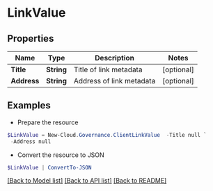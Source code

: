 # LinkValue
## Properties

Name | Type | Description | Notes
------------ | ------------- | ------------- | -------------
**Title** | **String** | Title of link metadata | [optional] 
**Address** | **String** | Address of link metadata | [optional] 

## Examples

- Prepare the resource
```powershell
$LinkValue = New-Cloud.Governance.ClientLinkValue  -Title null `
 -Address null
```

- Convert the resource to JSON
```powershell
$LinkValue | ConvertTo-JSON
```

[[Back to Model list]](../README.md#documentation-for-models) [[Back to API list]](../README.md#documentation-for-api-endpoints) [[Back to README]](../README.md)

